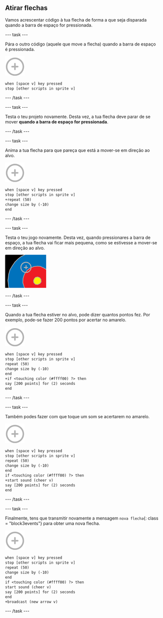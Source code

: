 ## Atirar flechas

Vamos acrescentar código à tua flecha de forma a que seja disparada quando a barra de espaço for pressionada.

\--- task \---

Pára o outro código (aquele que move a flecha) quando a barra de espaço é pressionada.

![ator alvo](images/target-sprite.png)

```blocks3
when [space v] key pressed
stop [other scripts in sprite v]
```

\--- /task \---

\--- task \---

Testa o teu projeto novamente. Desta vez, a tua flecha deve parar de se mover **quando a barra de espaço for pressionada**.

\--- /task \---

\--- task \---

Anima a tua flecha para que pareça que está a mover-se em direção ao alvo.

![ator alvo](images/target-sprite.png)

```blocks3
when [space v] key pressed
stop [other scripts in sprite v]
+repeat (50)
change size by (-10)
end
```

\--- /task \---

\--- task \---

Testa o teu jogo novamente. Desta vez, quando pressionares a barra de espaço, a tua flecha vai ficar mais pequena, como se estivesse a mover-se em direção ao alvo.

![alvo com a mira em cima](images/archery-animate-test.png)

\--- /task \---

\--- task \---

Quando a tua flecha estiver no alvo, pode dizer quantos pontos fez. Por exemplo, pode-se fazer 200 pontos por acertar no amarelo.

![ator alvo](images/target-sprite.png)

```blocks3
when [space v] key pressed
stop [other scripts in sprite v]
repeat (50)
change size by (-10)
end
+if <touching color (#ffff00) ?> then
say [200 points] for (2) seconds
end
```

\--- /task \---

\--- task \---

Também podes fazer com que toque um som se acertarem no amarelo.

![ator alvo](images/target-sprite.png)

```blocks3
when [space v] key pressed
stop [other scripts in sprite v]
repeat (50)
change size by (-10)
end
if <touching color (#ffff00) ?> then
+start sound (cheer v)
say [200 points] for (2) seconds
end
```

\--- /task \---

\--- task \---

Finalmente, tens que transmitir novamente a mensagem `nova flecha`{: class = "block3events"} para obter uma nova flecha.

![ator alvo](images/target-sprite.png)

```blocks3
when [space v] key pressed
stop [other scripts in sprite v]
repeat (50)
change size by (-10)
end
if <touching color (#ffff00) ?> then
start sound (cheer v)
say [200 points] for (2) seconds
end
+broadcast (new arrow v)
```

\--- /task \---